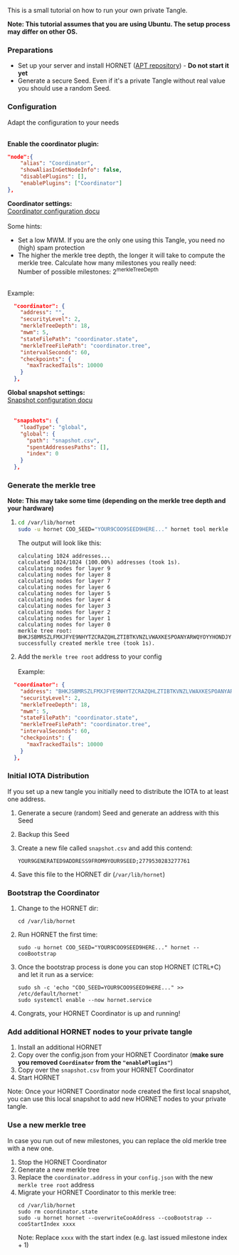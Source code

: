 This is a small tutorial on how to run your own private Tangle.

**Note: This tutorial assumes that you are using Ubuntu. The setup process may differ on other OS.**

### Preparations

- Set up your server and install HORNET ([APT repository](https://github.com/gohornet/hornet/wiki/Tutorials%3A-Linux%3A-Install-HORNET)) - **Do not start it yet**
- Generate a secure Seed. Even if it's a private Tangle without real value you should use a random Seed.

### Configuration

Adapt the configuration to your needs<br>
<br>

**Enable the coordinator plugin:**

```json
"node":{
    "alias": "Coordinator",
    "showAliasInGetNodeInfo": false,
    "disablePlugins": [],
    "enablePlugins": ["Coordinator"]
},
```

**Coordinator settings:**
<br>
[Coordinator configuration docu](https://github.com/gohornet/hornet/wiki/Configuration#Coordinator)
<br><br>
Some hints:

- Set a low MWM. If you are the only one using this Tangle, you need no (high) spam protection
- The higher the merkle tree depth, the longer it will take to compute the merkle tree. Calculate how many milestones you really need:<br>Number of possible milestones: 2<sup>merkleTreeDepth</sup>

<br>
Example:

```json
  "coordinator": {
    "address": "",
    "securityLevel": 2,
    "merkleTreeDepth": 18,
    "mwm": 5,
    "stateFilePath": "coordinator.state",
    "merkleTreeFilePath": "coordinator.tree",
    "intervalSeconds": 60,
    "checkpoints": {
      "maxTrackedTails": 10000
    }
  },
```

**Global snapshot settings:**
<br>
[Snapshot configuration docu](https://github.com/gohornet/hornet/wiki/Configuration#Snapshots)
<br><br>

```json
  "snapshots": {
    "loadType": "global",
    "global": {
      "path": "snapshot.csv",
      "spentAddressesPaths": [],
      "index": 0
    }
  },
```

### Generate the merkle tree

**Note: This may take some time (depending on the merkle tree depth and your hardware)**

1.  ```bash
    cd /var/lib/hornet
    sudo -u hornet COO_SEED="YOUR9COO9SEED9HERE..." hornet tool merkle
    ```

    The output will look like this:

    ```
    calculating 1024 addresses...
    calculated 1024/1024 (100.00%) addresses (took 1s).
    calculating nodes for layer 9
    calculating nodes for layer 8
    calculating nodes for layer 7
    calculating nodes for layer 6
    calculating nodes for layer 5
    calculating nodes for layer 4
    calculating nodes for layer 3
    calculating nodes for layer 2
    calculating nodes for layer 1
    calculating nodes for layer 0
    merkle tree root: BHKJSBMRSZLFMXJFYE9NHYTZCRAZQHLZTIBTKVNZLVWAXKESPOANYARWQYOYYHONDJYEAMMSOQEGGEPKB
    successfully created merkle tree (took 1s).
    ```

2.  Add the `merkle tree root` address to your config<br><br>
    Example:
```json
  "coordinator": {
    "address": "BHKJSBMRSZLFMXJFYE9NHYTZCRAZQHLZTIBTKVNZLVWAXKESPOANYARWQYOYYHONDJYEAMMSOQEGGEPKB",
    "securityLevel": 2,
    "merkleTreeDepth": 18,
    "mwm": 5,
    "stateFilePath": "coordinator.state",
    "merkleTreeFilePath": "coordinator.tree",
    "intervalSeconds": 60,
    "checkpoints": {
      "maxTrackedTails": 10000
    }
  },
```

### Initial IOTA Distribution

If you set up a new tangle you initially need to distribute the IOTA to at least one address.

1.  Generate a secure (random) Seed and generate an address with this Seed
2.  Backup this Seed
3.  Create a new file called `snapshot.csv` and add this contend:

    ```
    YOUR9GENERATED9ADDRESS9FROM9YOUR9SEED;2779530283277761
    ```

4.  Save this file to the HORNET dir (`/var/lib/hornet`)

### Bootstrap the Coordinator

1.  Change to the HORNET dir:
    ```
    cd /var/lib/hornet
    ```
2.  Run HORNET the first time:
    ```
    sudo -u hornet COO_SEED="YOUR9COO9SEED9HERE..." hornet --cooBootstrap
    ```
3.  Once the bootstrap process is done you can stop HORNET (CTRL+C) and let it run as a service:
    ```
    sudo sh -c 'echo "COO_SEED=YOUR9COO9SEED9HERE..." >> /etc/default/hornet'
    sudo systemctl enable --now hornet.service
    ```
4.  Congrats, your HORNET Coordinator is up and running!

### Add additional HORNET nodes to your private tangle

1.  Install an additional HORNET
2.  Copy over the config.json from your HORNET Coordinator (**make sure you removed `Coordinator` from the `"enablePlugins"`**)
3.  Copy over the `snapshot.csv` from your HORNET Coordinator
4.  Start HORNET

Note: Once your HORNET Coordinator node created the first local snapshot, you can use this local snapshot to add new HORNET nodes to your private tangle.

### Use a new merkle tree

In case you run out of new milestones, you can replace the old merkle tree with a new one.

1.  Stop the HORNET Coordinator
2.  Generate a new merkle tree
3.  Replace the `coordinator.address` in your `config.json` with the new `merkle tree root` address
4.  Migrate your HORNET Coordinator to this merkle tree:
    ```
    cd /var/lib/hornet
    sudo rm coordinator.state
    sudo -u hornet hornet --overwriteCooAddress --cooBootstrap --cooStartIndex xxxx
    ```
    Note: Replace `xxxx` with the start index (e.g. last issued milestone index + 1)
